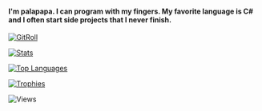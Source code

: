 #### I'm palapapa. I can program with my fingers. My favorite language is C# and I often start side projects that I never finish.

[![GitRoll](https://gitroll.io/api/badges/profiles/v1/ug6IT5wx6CLTpAtX0B0J29kCw3A13?theme=dark)](https://gitroll.io/profile/ug6IT5wx6CLTpAtX0B0J29kCw3A13)

[![Stats](https://github-readme-stats.vercel.app/api?username=palapapa&show_icons=true&layout&include_all_commits=true&title_color=fefefe&text_color=fefefe&icon_color=16a34a&bg_color=18181b&hide_border=true)](https://github.com/anuraghazra/github-readme-stats)

[![Top Languages](https://github-readme-stats.vercel.app/api/top-langs/?username=palapapa&layout=compact&langs_count=10&title_color=fefefe&text_color=fefefe&icon_color=16a34a&bg_color=18181b&hide_border=true)](https://github.com/anuraghazra/github-readme-stats)

[![Trophies](https://github-profile-trophy.vercel.app/?username=palapapa&theme=discord)](https://github.com/ryo-ma/github-profile-trophy)

![Views](https://komarev.com/ghpvc/?username=palapapa&style=flat-square&color=green)
